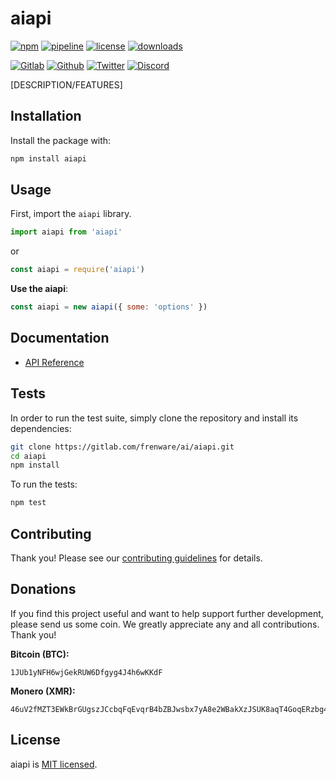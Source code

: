 # aiapi

[![npm](https://img.shields.io/npm/v/aiapi?style=flat&logo=npm)](https://www.npmjs.com/package/aiapi)
[![pipeline](https://gitlab.com/frenware/ai/aiapi/badges/master/pipeline.svg)](https://gitlab.com/frenware/ai/aiapi/-/pipelines)
[![license](https://img.shields.io/npm/l/aiapi)](https://gitlab.com/frenware/ai/aiapi/-/blob/master/LICENSE)
[![downloads](https://img.shields.io/npm/dw/aiapi)](https://www.npmjs.com/package/aiapi) 

[![Gitlab](https://img.shields.io/badge/Gitlab%20-%20?logo=gitlab&color=%23383a40)](https://gitlab.com/frenware/ai/aiapi)
[![Github](https://img.shields.io/badge/Github%20-%20?logo=github&color=%23383a40)](https://github.com/basedwon/aiapi)
[![Twitter](https://img.shields.io/badge/@basdwon%20-%20?logo=twitter&color=%23383a40)](https://twitter.com/basdwon)
[![Discord](https://img.shields.io/badge/Basedwon%20-%20?logo=discord&color=%23383a40)](https://discordapp.com/users/basedwon)

[DESCRIPTION/FEATURES]

## Installation

Install the package with:

```bash
npm install aiapi
```

## Usage

First, import the `aiapi` library.

```js
import aiapi from 'aiapi'
```
or
```js
const aiapi = require('aiapi')
```

**Use the aiapi**:
```js
const aiapi = new aiapi({ some: 'options' })

```

## Documentation

- [API Reference](/docs/api.md)

## Tests

In order to run the test suite, simply clone the repository and install its dependencies:

```bash
git clone https://gitlab.com/frenware/ai/aiapi.git
cd aiapi
npm install
```

To run the tests:

```bash
npm test
```

## Contributing

Thank you! Please see our [contributing guidelines](/docs/contributing.md) for details.

## Donations

If you find this project useful and want to help support further development, please send us some coin. We greatly appreciate any and all contributions. Thank you!

**Bitcoin (BTC):**
```
1JUb1yNFH6wjGekRUW6Dfgyg4J4h6wKKdF
```

**Monero (XMR):**
```
46uV2fMZT3EWkBrGUgszJCcbqFqEvqrB4bZBJwsbx7yA8e2WBakXzJSUK8aqT4GoqERzbg4oKT2SiPeCgjzVH6VpSQ5y7KQ
```

## License

aiapi is [MIT licensed](https://gitlab.com/frenware/ai/aiapi/-/blob/master/LICENSE).


